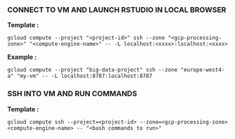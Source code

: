 
### CONNECT TO VM AND LAUNCH RSTUDIO IN LOCAL BROWSER
**Template :**
```
gcloud compute --project "<project-id>" ssh --zone "<gcp-processing-zone>" "<compute-engine-name>" -- -L localhost:<xxxx>:localhost:<xxxx>
```
**Example :**
```
gcloud compute --project "big-data-project" ssh --zone "europe-west4-a" "my-vm" -- -L localhost:8787:localhost:8787
```

### SSH INTO VM AND RUN COMMANDS
**Template :**
```
gcloud compute ssh --project=<project-id> --zone=<gcp-processing-zone> <compute-engine-name> -- "<bash commands to run>"
```
